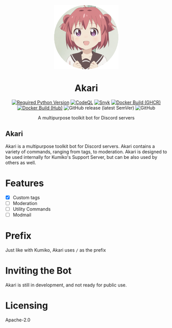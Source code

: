 <div align=center>

![Akari](./Assets/akari-rounded-200.png)

# Akari

[![Required Python Version](https://img.shields.io/badge/Python-3.10-blue?logo=python&logoColor=white)](https://github.com/No767/Akari/blob/dev/pyproject.toml) [![CodeQL](https://github.com/No767/Akari/actions/workflows/codeql.yml/badge.svg)](https://github.com/No767/Akari/actions/workflows/codeql.yml) [![Snyk](https://github.com/No767/Akari/actions/workflows/snyk.yml/badge.svg)](https://github.com/No767/Akari/actions/workflows/snyk.yml) [![Docker Build (GHCR)](https://github.com/No767/Akari/actions/workflows/docker-build-ghcr.yml/badge.svg)](https://github.com/No767/Akari/actions/workflows/docker-build-ghcr.yml) [![Docker Build (Hub)](https://github.com/No767/Akari/actions/workflows/docker-build-hub.yml/badge.svg)](https://github.com/No767/Akari/actions/workflows/docker-build-hub.yml) ![GitHub release (latest SemVer)](https://img.shields.io/github/v/release/No767/Akari?label=Release&logo=github&sort=semver) ![GitHub](https://img.shields.io/github/license/No767/Akari?label=License&logo=github)

A multipurpose toolkit bot for Discord servers

<div align=left>

## Akari

Akari is a multipurpose toolkit bot for Discord servers. Akari contains a variety of commands, ranging from tags, to moderation. Akari is designed to be used internally for Kumiko's Support Server, but can be also used by others as well.


# Features

- [x] Custom tags
- [ ] Moderation
- [ ] Utility Commands
- [ ] Modmail

# Prefix

Just like with Kumiko, Akari uses `/` as the prefix

# Inviting the Bot

Akari is still in development, and not ready for public use.

# Licensing

Apache-2.0